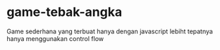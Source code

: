 # game-tebak-angka
Game sederhana yang terbuat hanya dengan javascript lebiht tepatnya hanya menggunakan control flow

